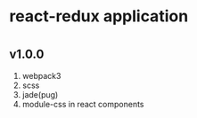<h1>react-redux application<h1>
<h2>v1.0.0</h2>
<ol>
  <li>webpack3</li>
  <li>scss</li>
  <li>jade(pug)</li>
  <li>module-css in react components</li>
</ol>
